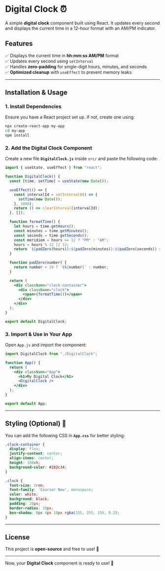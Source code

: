 
# **Digital Clock ⏰**  

A simple **digital clock** component built using React. It updates every second and displays the current time in a 12-hour format with an AM/PM indicator.

## **Features**  
✅ Displays the current time in **hh:mm:ss AM/PM** format  
✅ Updates every second using `setInterval`  
✅ Handles **zero-padding** for single-digit hours, minutes, and seconds  
✅ **Optimized cleanup** with `useEffect` to prevent memory leaks  

---

## **Installation & Usage**  

### **1. Install Dependencies**  
Ensure you have a React project set up. If not, create one using:  

```sh
npx create-react-app my-app
cd my-app
npm install
```

### **2. Add the Digital Clock Component**  
Create a new file **`DigitalClock.js`** inside `src/` and paste the following code:  

```jsx
import { useState, useEffect } from "react";

function DigitalClock() {
  const [time, setTime] = useState(new Date());

  useEffect(() => {
    const intervalId = setInterval(() => {
      setTime(new Date());
    }, 1000);
    return () => clearInterval(intervalId);
  }, []);

  function formatTime() {
    let hours = time.getHours();
    const minutes = time.getMinutes();
    const seconds = time.getSeconds();
    const meridiem = hours >= 12 ? "PM" : "AM";
    hours = hours % 12 || 12;
    return `${padZero(hours)}:${padZero(minutes)}:${padZero(seconds)} ${meridiem}`;
  }

  function padZero(number) {
    return number < 10 ? `0${number}` : number;
  }

  return (
    <div className="clock-container">
      <div className="clock">
        <span>{formatTime()}</span>
      </div>
    </div>
  );
}

export default DigitalClock;
```

### **3. Import & Use in Your App**  
Open `App.js` and import the component:  

```jsx
import DigitalClock from "./DigitalClock";

function App() {
  return (
    <div className="App">
      <h1>My Digital Clock</h1>
      <DigitalClock />
    </div>
  );
}

export default App;
```

---

## **Styling (Optional) 🎨**  
You can add the following CSS in **`App.css`** for better styling:  

```css
.clock-container {
  display: flex;
  justify-content: center;
  align-items: center;
  height: 100vh;
  background-color: #282c34;
}

.clock {
  font-size: 3rem;
  font-family: 'Courier New', monospace;
  color: white;
  background: black;
  padding: 20px;
  border-radius: 10px;
  box-shadow: 0px 4px 10px rgba(255, 255, 255, 0.2);
}
```

---

## **License**  
This project is **open-source** and free to use! 🚀  

---

Now, your **Digital Clock** component is ready to use! 🎉